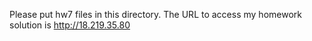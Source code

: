 Please put hw7 files in this directory.
The URL to access my homework solution is http://18.219.35.80